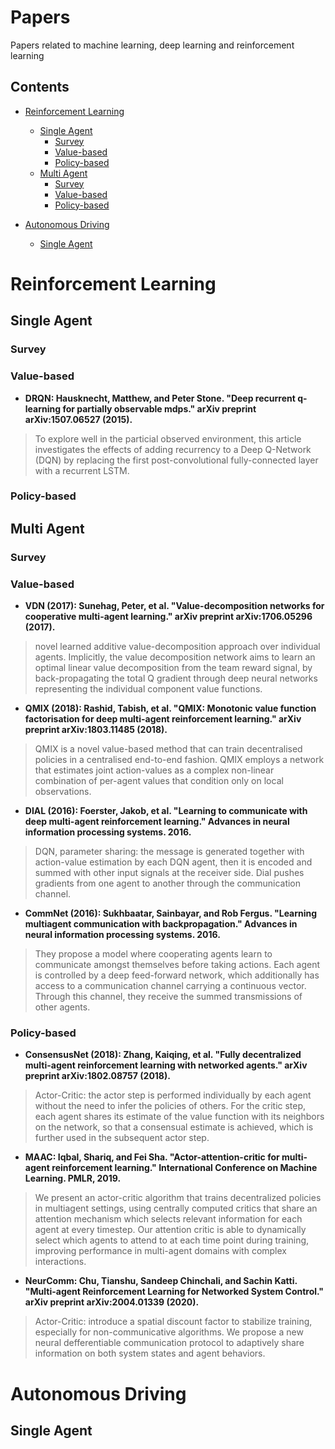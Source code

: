 # Papers
Papers related to machine learning, deep learning and reinforcement learning

## Contents
* [Reinforcement Learning](#reinforcement-Learning)
  * [Single Agent](#single-agent)
    * [Survey](#survey)
    * [Value-based](#value-based)
    * [Policy-based](#policy-based)
  * [Multi Agent](#multi-agent)
    * [Survey](#survey)
    * [Value-based](#value-based)
    * [Policy-based](#policy-based)

* [Autonomous Driving](#autonomous-driving)
  * [Single Agent](#single-agent)

# Reinforcement Learning

## Single Agent
### Survey

### Value-based

- **DRQN: Hausknecht, Matthew, and Peter Stone. "Deep recurrent q-learning for partially observable mdps." arXiv preprint arXiv:1507.06527 (2015).**
> To explore well in the particial observed environment, this article investigates the effects of adding recurrency to a Deep Q-Network (DQN) by replacing the first post-convolutional fully-connected layer with a recurrent LSTM. 


### Policy-based


## Multi Agent

### Survey

### Value-based
- **VDN (2017): Sunehag, Peter, et al. "Value-decomposition networks for cooperative multi-agent learning." arXiv preprint arXiv:1706.05296 (2017).**
> novel learned additive value-decomposition approach over individual agents. Implicitly, the value decomposition network aims to learn an optimal linear value decomposition from the team reward signal, by back-propagating the total Q gradient through deep neural networks representing the individual component value functions. 

- **QMIX (2018): Rashid, Tabish, et al. "QMIX: Monotonic value function factorisation for deep multi-agent reinforcement learning." arXiv preprint arXiv:1803.11485 (2018).**
> QMIX is a novel value-based method that can train decentralised policies in a centralised end-to-end fashion. QMIX employs a network that estimates joint
action-values as a complex non-linear combination of per-agent values that condition only on local observations.

- **DIAL (2016): Foerster, Jakob, et al. "Learning to communicate with deep multi-agent reinforcement learning." Advances in neural information processing systems. 2016.**
> DQN, parameter sharing: the message is generated together with action-value estimation by each DQN agent, then it is encoded and summed with other input signals at the receiver side. Dial pushes gradients from one agent to another through the communication channel.

- **CommNet (2016): Sukhbaatar, Sainbayar, and Rob Fergus. "Learning multiagent communication with backpropagation." Advances in neural information processing systems. 2016.**
> They propose a model where cooperating agents learn to communicate amongst themselves before taking actions. Each agent is controlled by a deep feed-forward network, which additionally has access to a communication channel carrying a continuous vector. Through this channel, they receive the summed transmissions of other agents.

### Policy-based

- **ConsensusNet (2018): Zhang, Kaiqing, et al. "Fully decentralized multi-agent reinforcement learning with networked agents." arXiv preprint arXiv:1802.08757 (2018).**
> Actor-Critic: the actor step is performed individually by each agent without the need to infer the policies of others. For the critic step, each agent shares its estimate of the value function with its neighbors on the network, so that a consensual estimate is achieved, which is further used in the subsequent actor step.

- **MAAC: Iqbal, Shariq, and Fei Sha. "Actor-attention-critic for multi-agent reinforcement learning." International Conference on Machine Learning. PMLR, 2019.**
> We present an actor-critic algorithm that trains decentralized policies in multiagent settings, using centrally computed critics that share an attention mechanism which selects relevant information for each agent at every timestep. Our attention critic is able to dynamically select which agents to attend to at each time point during training, improving performance in multi-agent domains with complex interactions.

- **NeurComm: Chu, Tianshu, Sandeep Chinchali, and Sachin Katti. "Multi-agent Reinforcement Learning for Networked System Control." arXiv preprint arXiv:2004.01339 (2020).**
> Actor-Critic: introduce a spatial discount factor to stabilize training, especially for non-communicative algorithms. We propose a new neural defferentiable communication protocol to adaptively share information on both system states and agent behaviors. 



# Autonomous Driving

## Single Agent
